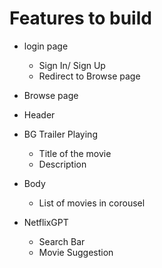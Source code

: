 # Features to build
- login page
    - Sign In/ Sign Up
    - Redirect to Browse page

- Browse page
- Header
- BG Trailer Playing
    - Title of the movie
    - Description
- Body
    - List of movies in corousel

- NetflixGPT
    - Search Bar
    - Movie Suggestion
